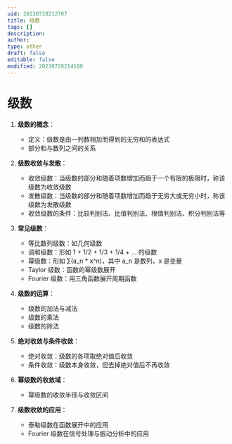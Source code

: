 ```yaml
---
uid: 20230728212707
title: 级数
tags: []
description: 
author: 
type: other
draft: false
editable: false
modified: 20230728214100
---
```


# 级数

1. **级数的概念**：
    - 定义：级数是由一列数相加而得到的无穷和的表达式
    - 部分和与数列之间的关系

2. **级数收敛与发散**：
    - 收敛级数：当级数的部分和随着项数增加而趋于一个有限的极限时，称该级数为收敛级数
    - 发散级数：当级数的部分和随着项数增加而趋于无穷大或无穷小时，称该级数为发散级数
    - 收敛级数的条件：比较判别法、比值判别法、根值判别法、积分判别法等

3. **常见级数**：
    - 等比数列级数：如几何级数
    - 调和级数：形如 1 + 1/2 + 1/3 + 1/4 + ... 的级数
    - 幂级数：形如 ∑(a_n * x^n)，其中 a_n 是数列，x 是变量
    - Taylor 级数：函数的幂级数展开
    - Fourier 级数：用三角函数展开周期函数

4. **级数的运算**：
    - 级数的加法与减法
    - 级数的乘法
    - 级数的除法

5. **绝对收敛与条件收敛**：
    - 绝对收敛：级数的各项取绝对值后收敛
    - 条件收敛：级数本身收敛，但去掉绝对值后不再收敛

6. **幂级数的收敛域**：
    - 幂级数的收敛半径与收敛区间

7. **级数收敛的应用**：
    - 泰勒级数在函数展开中的应用
    - Fourier 级数在信号处理与振动分析中的应用

